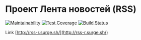 # Проект Лента новостей (RSS)

[![Maintainability](https://api.codeclimate.com/v1/badges/d8e604d7c55b987a2320/maintainability)](https://codeclimate.com/github/d3x4r/frontend-project-lvl3/maintainability)
[![Test Coverage](https://api.codeclimate.com/v1/badges/d8e604d7c55b987a2320/test_coverage)](https://codeclimate.com/github/d3x4r/frontend-project-lvl3/test_coverage)
[![Build Status](https://travis-ci.org/d3x4r/frontend-project-lvl3.svg?branch=master)](https://travis-ci.org/d3x4r/frontend-project-lvl3)

Link [http://rss-r.surge.sh/](http://rss-r.surge.sh/)